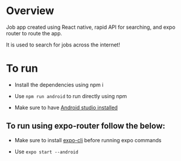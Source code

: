 # Overview

Job app created using React native, rapid API for searching, and expo router to route the app.

It is used to search for jobs across the internet!

# To run 

- Install the dependencies using npm i 

- Use `npm run android` to run directly using npm
  
- Make sure to have [Android studio installed](https://developer.android.com/studio?gclid=CjwKCAiAmZGrBhAnEiwAo9qHidWsxYS9IX0b4QtaPJHI3YjgQ8TswdUS6jwaNkbF7hZnckordZXSoRoC0-AQAvD_BwE&gclsrc=aw.ds)

## To run using expo-router follow the below:

- Make sure to install [expo-cli](https://docs.expo.dev/more/expo-cli/) before running expo commands

- Use `expo start --android` 
